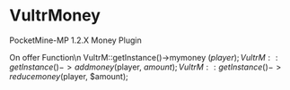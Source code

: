 # VultrMoney
PocketMine-MP 1.2.X Money Plugin

On offer Function\n
VultrM::getInstance()->mymoney ($player);
VultrM::getInstance()->addmoney ($player, $amount);
VultrM::getInstance()->reducemoney ($player, $amount);
